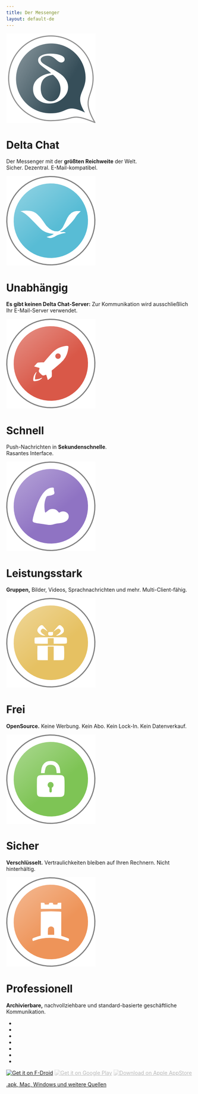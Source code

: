 ```yaml
---
title: Der Messenger
layout: default-de
---
```


<!-- Content-Slider mit EXAKT 7 Seiten, kein Markdown -->
<!-- START OF CONTENT SLIDER -->
<link rel="stylesheet" property="stylesheet" href="../assets/css/content-slider.css" type="text/css" />
<div id="contentContainer"><div id="contentWrapper">

<div>
   <img src="../assets/home/intro1.png" alt="" />
   <h1>Delta Chat</h1>
   <p>Der Messenger mit der <b>größten Reichweite</b> der Welt.<br>Sicher. Dezentral. E-Mail-kompatibel.</p>
</div>

<div>
   <img src="../assets/home/intro2.png" alt="" />
   <h1>Unabhängig</h1>
   <!-- <p><b>Keine Abhängigkeiten</b> von Konzernen und fremden Servern. Die App verwendet nur den E-Mail-Server Ihrer Wahl.</p> -->
   <p><b>Es gibt keinen Delta Chat-Server:</b> Zur Kommunikation wird ausschließlich Ihr E-Mail-Server verwendet.</p>
</div>

<div>
   <img src="../assets/home/intro3.png" alt="" />
   <h1>Schnell</h1>
   <p>Push-Nachrichten in <b>Sekundenschnelle</b>.<br/>Rasantes Interface.</p>
</div>

<div>
   <img src="../assets/home/intro4.png" alt="" />
   <h1>Leistungsstark</h1>
   <p><b>Gruppen,</b> Bilder, Videos, Sprachnachrichten und mehr. Multi-Client-fähig.</p>
</div>

<div>
   <img src="../assets/home/intro5.png" alt="" />
   <h1>Frei</h1>
   <p><b>OpenSource.</b> Keine Werbung. Kein Abo. Kein Lock-In. Kein Datenverkauf.</p>
</div>

<div>
   <img src="../assets/home/intro6.png" alt="" />
   <h1>Sicher</h1>
   <p><b>Verschlüsselt.</b> Vertraulichkeiten bleiben auf Ihren Rechnern. Nicht hinterhältig.</p>
</div>

<div>
   <img src="../assets/home/intro7.png" alt="" />
   <h1>Professionell</h1>
   <p><b>Archivierbare,</b> nachvollziehbare und standard-basierte geschäftliche Kommunikation.</p>
</div>

</div></div>

<div id="navLinks">
  <ul>
    <li class="itemLinks" data-pos="0"></li>
    <li class="itemLinks" data-pos="1"></li>
    <li class="itemLinks" data-pos="2"></li>
    <li class="itemLinks" data-pos="3"></li>
    <li class="itemLinks" data-pos="4"></li>
    <li class="itemLinks" data-pos="5"></li>
    <li class="itemLinks" data-pos="6"></li>
  </ul>
</div>
<script src="../assets/css/content-slider.js"></script>
<!-- END OF CONTENT SLIDER -->

[<img src="../assets/home/get-it-on-fdroid.png" alt="Get it on F-Droid" width="200" />](download)
[<img src="../assets/home/get-it-on-gplay.png" alt="Get it on Google Play" width="200" style="filter: opacity(.3) grayscale(100%);" />](download) 
[<img src="../assets/home/get-it-on-ios.png" alt="Download on Apple AppStore" width="200" style="filter: opacity(.3) grayscale(100%);" />](download)

[.apk, Mac, Windows und weitere Quellen](download)

